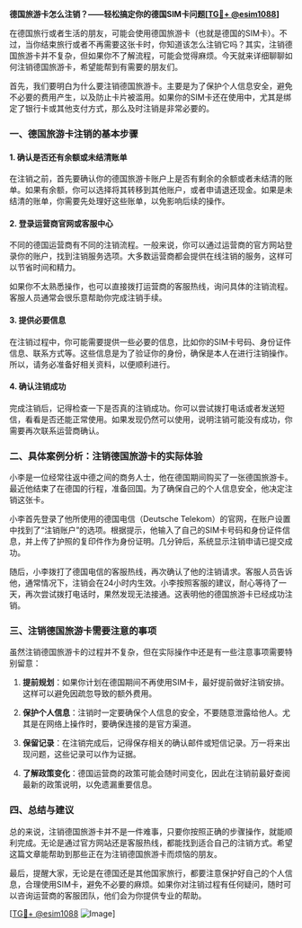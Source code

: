 **德国旅游卡怎么注销？——轻松搞定你的德国SIM卡问题[[TG💪+ @esim1088](https://t.me/s/esim1088)]**

在德国旅行或者生活的朋友，可能会使用德国旅游卡（也就是德国的SIM卡）。不过，当你结束旅行或者不再需要这张卡时，你知道该怎么注销它吗？其实，注销德国旅游卡并不复杂，但如果你不了解流程，可能会觉得麻烦。今天就来详细聊聊如何注销德国旅游卡，希望能帮到有需要的朋友们。

首先，我们要明白为什么要注销德国旅游卡。主要是为了保护个人信息安全，避免不必要的费用产生，以及防止卡片被滥用。如果你的SIM卡还在使用中，尤其是绑定了银行卡或其他支付方式，那么及时注销是非常必要的。

### 一、德国旅游卡注销的基本步骤

#### 1. 确认是否还有余额或未结清账单
在注销之前，首先要确认你的德国旅游卡账户上是否有剩余的余额或者未结清的账单。如果有余额，你可以选择将其转移到其他账户，或者申请退还现金。如果是未结清的账单，你需要先处理好这些账单，以免影响后续的操作。

#### 2. 登录运营商官网或客服中心
不同的德国运营商有不同的注销流程。一般来说，你可以通过运营商的官方网站登录你的账户，找到注销服务选项。大多数运营商都会提供在线注销的服务，这样可以节省时间和精力。

如果你不太熟悉操作，也可以直接拨打运营商的客服热线，询问具体的注销流程。客服人员通常会很乐意帮助你完成注销手续。

#### 3. 提供必要信息
在注销过程中，你可能需要提供一些必要的信息，比如你的SIM卡号码、身份证件信息、联系方式等。这些信息是为了验证你的身份，确保是本人在进行注销操作。所以，请务必准备好相关资料，以便顺利进行。

#### 4. 确认注销成功
完成注销后，记得检查一下是否真的注销成功。你可以尝试拨打电话或者发送短信，看看是否还能正常使用。如果发现仍然可以使用，说明注销可能没有成功，你需要再次联系运营商确认。

### 二、具体案例分析：注销德国旅游卡的实际体验

小李是一位经常往返中德之间的商务人士，他在德国期间购买了一张德国旅游卡。最近他结束了在德国的行程，准备回国。为了确保自己的个人信息安全，他决定注销这张卡。

小李首先登录了他所使用的德国电信（Deutsche Telekom）的官网，在账户设置中找到了“注销账户”的选项。根据提示，他输入了自己的SIM卡号码和身份证件信息，并上传了护照的复印件作为身份证明。几分钟后，系统显示注销申请已提交成功。

随后，小李拨打了德国电信的客服热线，再次确认了他的注销请求。客服人员告诉他，通常情况下，注销会在24小时内生效。小李按照客服的建议，耐心等待了一天，再次尝试拨打电话时，果然发现无法接通。这表明他的德国旅游卡已经成功注销。

### 三、注销德国旅游卡需要注意的事项

虽然注销德国旅游卡的过程并不复杂，但在实际操作中还是有一些注意事项需要特别留意：

1. **提前规划**：如果你计划在德国期间不再使用SIM卡，最好提前做好注销安排。这样可以避免因疏忽导致的额外费用。

2. **保护个人信息**：注销时一定要确保个人信息的安全，不要随意泄露给他人。尤其是在网络上操作时，要确保连接的是官方渠道。

3. **保留记录**：在注销完成后，记得保存相关的确认邮件或短信记录。万一将来出现问题，这些记录可以作为证据。

4. **了解政策变化**：德国运营商的政策可能会随时间变化，因此在注销前最好查阅最新的政策说明，以免遗漏重要信息。

### 四、总结与建议

总的来说，注销德国旅游卡并不是一件难事，只要你按照正确的步骤操作，就能顺利完成。无论是通过官方网站还是客服热线，都能找到适合自己的注销方式。希望这篇文章能帮助到那些正在为注销德国旅游卡而烦恼的朋友。

最后，提醒大家，无论是在德国还是其他国家旅行，都要注意保护好自己的个人信息，合理使用SIM卡，避免不必要的麻烦。如果你对注销过程有任何疑问，随时可以咨询运营商的客服团队，他们会为你提供专业的帮助。

[[TG💪+ @esim1088](https://t.me/s/esim1088) ![Image](https://i.postimg.cc/4NQfJmqS/Snipaste-2025-05-13-00-14-12.png)]